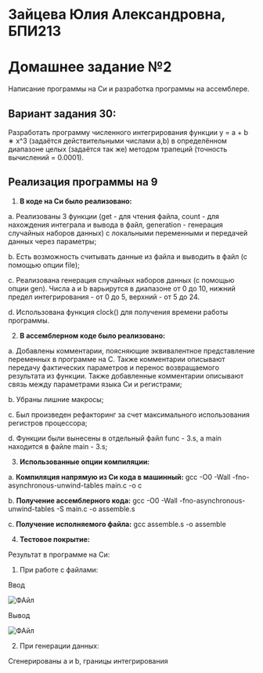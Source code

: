 # Зайцева Юлия Александровна, БПИ213

# Домашнее задание №2
Написание программы на Си и разработка программы на ассемблере.

## Вариант задания 30: 
Разработать программу численного интегрирования функции y = a + b ∗ x^3 (задаётся действительными числами а,b) в определённом диапазоне целых (задаётся так же) методом трапеций (точность вычислений = 0.0001).

## Реализация программы на 9
1. **В коде на Си было реализовано:** 

a. Реализованы 3 функции (get - для чтения файла, count - для нахождения интеграла и вывода в файл, generation - генерация случайных наборов данных) с локальными переменными и передачей данных через параметры;

b. Есть возможность считывать данные из файла и выводить в файл (с помощью опции file);

c. Реализована генерация случайных наборов данных (с помощью опции gen). Числа a и b варьирутся в диапазоне от 0 до 10, нижний предел интегрирования - от 0 до 5, верхний - от 5 до 24.

d. Использована функция clock() для получения времени работы программы.

2. **В ассемблерном коде было реализовано:** 

a. Добавлены комментарии, поясняющие эквивалентное представление переменных в программе на C. Также комментарии описывают передачу фактических параметров и перенос возвращаемого результата из функции. Также добавленные комментарии описывают связь между параметрами языка Си и регистрами;

b. Убраны лишние макросы;

c. Был произведен рефакторинг за счет максимального использования регистров процессора;

d. Функции были вынесены в отдельный файл func - 3.s, а main находится в файле main - 3.s;

3. **Использованные опции компиляции:** 

a. **Компиляция напрямую из Си кода в машинный:** gcc -O0 -Wall -fno-asynchronous-unwind-tables main.c -o c

b. **Получение ассемблерного кода:** gcc -O0 -Wall -fno-asynchronous-unwind-tables -S main.c -o assemble.s

c. **Получение исполняемого файла:** gcc assemble.s -o assemble

4. **Тестовое покрытие:** 

Результат в программе на Си:

1. При работе с файлами:

Ввод

![ФАйл](https://user-images.githubusercontent.com/97798186/202863901-823e080a-692f-400f-b662-b36f0ca0b2ab.jpg)

Вывод

![ФАйл](https://user-images.githubusercontent.com/97798186/202863929-282cbf11-54e0-4afa-8af9-71674705f00c.jpg)

2. При генерации данных:

Сгенерированы a и b, границы интегрирования

